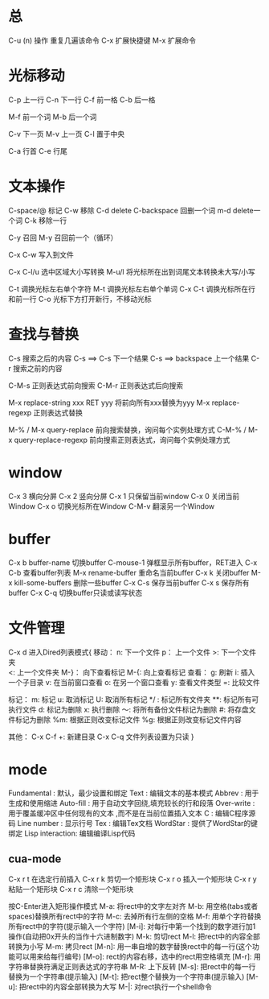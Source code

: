 # 总
C-u (n) 操作 重复几遍该命令
C-x 扩展快捷键
M-x 扩展命令

# 光标移动
C-p 上一行
C-n 下一行
C-f 前一格
C-b 后一格

M-f 前一个词
M-b 后一个词

C-v 下一页
M-v 上一页
C-l 置于中央

C-a 行首
C-e 行尾

# 文本操作
C-space/@ 标记
C-w 移除
C-d delete
C-backspace 回删一个词
m-d delete一个词
C-k 移除一行

C-y 召回
M-y 召回前一个（循环）

C-x C-w 写入到文件

C-x C-l/u 选中区域大小写转换
M-u/l 将光标所在出到词尾文本转换未大写/小写

C-t 调换光标左右单个字符
M-t 调换光标左右单个单词
C-x C-t 调换光标所在行和前一行
C-o 光标下方打开新行，不移动光标


# 查找与替换
C-s 搜索之后的内容
C-s ==> C-s 下一个结果
C-s ==> backspace 上一个结果
C-r 搜索之前的内容

C-M-s 正则表达式前向搜索
C-M-r 正则表达式后向搜索

M-x replace-string xxx RET yyy 将前向所有xxx替换为yyy 
M-x replace-regexp 正则表达式替换

M-% / M-x query-replace 前向搜索替换，询问每个实例处理方式
C-M-% / M-x query-replace-regexp 前向搜索正则表达式，询问每个实例处理方式

# window
C-x 3 横向分屏
C-x 2 竖向分屏
C-x 1 只保留当前window
C-x 0 关闭当前Window
C-x o 切换光标所在Window
C-M-v 翻滚另一个Window

# buffer
C-x b buffer-name 切换buffer
C-mouse-1 弹框显示所有buffer，RET进入
C-x C-b 查看buffer列表
M-x rename-buffer 重命名当前buffer
C-x k 关闭buffer
M-x kill-some-buffers 删除一些buffer
C-x C-s 保存当前buffer
C-x s 保存所有buffer
C-x C-q 切换buffer只读或读写状态

# 文件管理
C-x d 进入Dired列表模式{
移动：
	n: 下一个文件
	p： 上一个文件
	>: 下一个文件夹  
	<: 上一个文件夹
	M-}： 向下查看标记
	M-{: 向上查看标记
查看：
	g: 刷新
	i: 插入一个子目录
	v: 在当前窗口查看
	o: 在另一个窗口查看
	y: 查看文件类型
	=: 比较文件

标记：
	m: 标记
	u: 取消标记
	U: 取消所有标记
	*/ : 标记所有文件夹
	**: 标记所有可执行文件
	d: 标记为删除
    x: 执行删除
	～: 将所有备份文件标记为删除
    #: 将存盘文件标记为删除
	%m: 根据正则改变标记文件
	%g: 根据正则改变标记文件内容
	
其他：
	C-x C-f 
	+: 新建目录
	C-x C-q 文件列表设置为只读
}

# mode

Fundamental : 默认，最少设置和绑定
Text        : 编辑文本的基本模式
Abbrev      : 用于生成和使用缩进
Auto-fill   : 用于自动文字回绕,填充较长的行和段落
Over-write  : 用于覆盖缓冲区中任何现有的文本 ,而不是在当前位置插入文本
C           : 编辑C程序源码
Line number : 显示行号
Tex         : 编辑Tex文档
WordStar    : 提供了WordStar的键绑定
Lisp interaction: 编辑编译Lisp代码

## cua-mode
C-x r t 在选定行前插入
C-x r k 剪切一个矩形块
C-x r o 插入一个矩形块
C-x r y 粘贴一个矩形块
C-x r c 清除一个矩形块

按C-Enter进入矩形操作模式
M-a: 将rect中的文字左对齐
M-b: 用空格(tabs或者spaces)替换所有rect中的字符
M-c: 去掉所有行左侧的空格
M-f: 用单个字符替换所有rect中的字符(提示输入一个字符)
[M-i]: 对每行中第一个找到的数字进行加1操作(自动把0x开头的当作十六进制数字)
M-k: 剪切rect
M-l: 把rect中的内容全部转换为小写
M-m: 拷贝rect
[M-n]: 用一串自增的数字替换rect中的每一行(这个功能可以用来给每行编号)
[M-o]: rect的内容右移，选中的rect用空格填充
[M-r]: 用字符串替换符满足正则表达式的字符串
M-R: 上下反转
[M-s]: 把rect中的每一行替换为一个字符串(提示输入)
[M-t]: 把rect整个替换为一个字符串(提示输入)
[M-u]: 把rect中的内容全部转换为大写
M-|: 对rect执行一个shell命令
